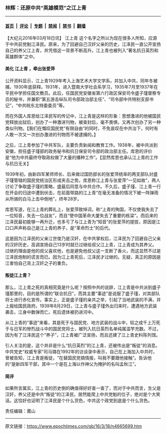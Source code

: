 ### 林辉：还原中共“英雄模范”之江上青

---

#### [首页](../../../..?n4665699) &nbsp;|&nbsp; [评论](../../../../../epoch-comment?n4665699) &nbsp;|&nbsp; [专题](../../../../../epoch-special?n4665699) &nbsp;|&nbsp; [禁闻](../../../../../epoch-news?n4665699) &nbsp;|&nbsp; [禁书](../../../../../books?n4665699) &nbsp;|&nbsp; [翻墙](https://github.com/gfw-breaker/nogfw/blob/master/README.md?n4665699)


<div class="post_content" id="artbody" itemprop="articleBody">
 <!-- article content begin -->
 <p>
  【大纪元2016年03月18日讯】
  <ok href="https://www.epochtimes.com/gb/tag/%E6%B1%9F%E4%B8%8A%E9%9D%92.html">
   江上青
  </ok>
  这个名字之所以为现在很多人所知，应源于中共前党魁江泽民。原来，为了回避自己汉奸父亲的历史，江泽民一直公开宣扬自己的养父江上青，并凭借这一背景不断高升。江上青也被列入“著名抗日英烈和英雄群体”之中。
 </p>
 <p>
  <h4>
   美化
   <ok href="https://www.epochtimes.com/gb/tag/%E6%B1%9F%E4%B8%8A%E9%9D%92.html">
    江上青
   </ok>
   ，牵出张爱萍
  </h4>
  <p>
   公开资料显示，江上青1929年考入上海艺术大学文学系，并加入中共，同年冬被捕，1930年底获释。1931年，进入暨南大学社会系学习，1935年7月至1937年在平民中学担任国文教员。此后，任国民党安徽省第六行政区保安司令盛子瑾督察专员的秘书，并兼职“第五游击纵队司令部政治部主任”、“司令部中共特别支部书记”，“中共皖东北特委委员”等。
  </p>
  <p>
   而在外国人库恩给江泽民写的传记中，江上青是这样的形象：思想激进的他被国民党释放出狱后，创办了一种激进刊物，被查封后，毫不畏惧，又再次创办了另一种类似刊物。【我们在慨叹国民党“有限自由”的同时，不免哀叹在中共治下，何时有人敢一次又一次创办激进的刊物而不被逮捕的。】
  </p>
  <p>
   之后，江上青参加了中共军队，主要负责新闻和教育工作。1938年，被中共派到安徽，担任盛子瑾部的政务秘书和抗日保安司令部的政治部主任。库恩的评价是“他为中共最终夺取政权做了大量的播种工作”。【显然库恩也承认江上青的工作与抗日无关】
  </p>
  <p>
   1939年初，由新四军某师师长、后来做过国防部长的张爱萍统率的两支部队对盛子瑾管辖的国民党统治区形成夹击之势。库恩称江上青与张爱萍“一见如故”，两人讨论了争取盛子瑾的策略，盛最后同意与中共合作。不久后，盛子瑾、江上青一行在开会的归途中遭到伏击，在前面带路的江上青“在毫无准备的情况下被一阵弹雨从所骑的白马上击中倒地”，终年28岁。
  </p>
  <p>
   库恩写道，在江上青的葬礼上，张爱萍致悼词，称“上青的殉国，不仅使我失去了一位知音，失去一位战友”，而且“使中国革命大厦失去了重要的栋梁”。而后来的江泽民最初能够一再升迁，也多亏了与江上青为“知音”的张爱萍的提拔，原因是江口口声声称自己是江上青的养子，是“革命烈士”的后代。
  </p>
  <p>
   这是因为江泽民的父亲江世俊乃是汉奸，在中共掌权后，江泽民为了回避自己父亲的汉奸历史，高调宣扬自己13岁时就已过继给叔父江上青，江上青成为其养父。过继的理由是他的叔父喜欢他，也是避免他叔父这一支断了香火，而这显然不过是江泽民炮制的谎言而已。因为江上青死后，江泽民才过继的。无疑，真正的原因是江害怕自己背上汉奸之子的重负。
  </p>
  <p>
   <h4>
    叛徒江上青？
   </h4>
   <p>
    那么，江上青之死的真相究竟是什么呢？按照中共的说辞，江上青是中共派到盛子瑾那里的，目的是所谓的“联合抗日”，而其主要“事迹”是说服了盛子瑾，对其部队将士进行赤化宣传。事实上，正是盛子瑾的亲共之举，引起了当地武装的不满，并上报给国民政府。1939年8月29日，江上青与盛子瑾外出归来时，遭遇地方武装袭击，江身中数弹而亡。死后遗体被扔进河中。
   </p>
   <p>
    从江上青的“事迹”来看，其是死于与国民党、地方武装的战斗中，较之成千上万死于与日军的惨烈战斗中的国民党将士，被列入抗日英烈名单纯属滥竽充数。不过，因为有了江泽民这个“养子”，江上青被广泛宣扬，而且还建了江上青史料陈列馆。
   </p>
   <p>
    引人关注的是，这个并非是什么“抗日英烈”的江上青，还被传出是“叛徒”的消息。中共党史“权威专家”司马璐在1992年的访谈录中表示，自己在上海加入中共时，曾被告知，江上青是叛徒，“在替国民党搞情报，叫我不要跟他接触”。告诉他的“是新四军干部，其中一个是在上海以作神父为掩护的名叫孟秋江”。
   </p>
   <p>
    <h4>
     简评
    </h4>
    <p>
     如果所言属实，江上青的历史倒的确值得好好查一查了，而对于中共而言，生父是汉奸，养父还是中共“叛徒”的江泽民，居然能爬上中共党魁的位子，绝对是个大笑话。这恰好也证明了江泽民是个什么货色，中共这个政党到底是个什么货色。
    </p>
    <p>
     责任编辑：莆山
    </p>
    <!-- article content end -->
    <div id="below_article_ad">
    </div>
   </p>
  </p>
 </p>
</div>


---

原文链接：https://www.epochtimes.com/gb/16/3/18/n4665699.htm